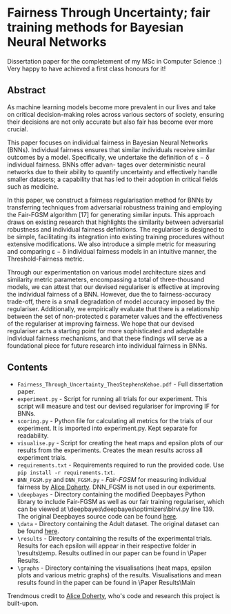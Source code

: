 # Fairness Through Uncertainty; fair training methods for Bayesian Neural Networks 
Dissertation paper for the completement of my MSc in Computer Science :) Very happy to have achieved a first class honours for it!

## Abstract 
As machine learning models become more prevalent in our lives and take on
critical decision-making roles across various sectors of society, ensuring their decisions are
not only accurate but also fair has become ever more crucial.

This paper focuses on individual fairness in Bayesian Neural Networks (BNNs). Individual fairness 
ensures that similar individuals receive similar outcomes by a model.
Specifically, we undertake the definition of ε − δ individual fairness. BNNs offer advan-
tages over deterministic neural networks due to their ability to quantify uncertainty and
effectively handle smaller datasets; a capability that has led to their adoption in critical
fields such as medicine.

In this paper, we construct a fairness regularisation method for BNNs by transferring
techniques from adversarial robustness training and employing the Fair-FGSM algorithm
[17] for generating similar inputs. This approach draws on existing research that highlights 
the similarity between adversarial robustness and individual fairness definitions.
The regulariser is designed to be simple, facilitating its integration into existing training 
procedures without extensive modifications. We also introduce a simple metric for
measuring and comparing ε − δ individual fairness models in an intuitive manner, the
Threshold-Fairness metric.

Through our experimentation on various model architecture sizes and similarity metric
parameters, encompassing a total of three-thousand models, we can attest that our devised
regulariser is effective at improving the individual fairness of a BNN. However, due the
to fairness-accuracy trade-off, there is a small degradation of model accuracy imposed by
the regulariser. Additionally, we empirically evaluate that there is a relationship between
the set of non-protected ε parameter values and the effectiveness of the regulariser at
improving fairness. We hope that our devised regulariser acts a starting point for more
sophisticated and adaptable individual fairness mechanisms, and that these findings will
serve as a foundational piece for future research into individual fairness in BNNs.


## Contents 
- `Fairness_Through_Uncertainty_TheoStephensKehoe.pdf` - Full dissertation paper. 
- `experiment.py` - Script for running all trials for our experiment. This script will measure and test our devised regulariser for improving IF for BNNs. 
- `scoring.py` - Python file for calculating all metrics for the trials of our experiment. It is imported into experiment.py. Kept separate for readability.  
- `visualise.py` - Script for creating the heat maps and epsilon plots of our results from the experiments. Creates the mean results across all experiment trials. 
- `requirements.txt` - Requirements required to run the provided code. Use `pip install -r requirements.txt`.
- `BNN_FGSM.py` and `DNN_FGSM.py` -  _Fair-FGSM_ for measuring individual fairness by [Alice Doherty](https://github.com/alicedoherty/bayesian-individual-fairness). DNN_FGSM is not used in our experiments. 
- `\deepbayes` - Directory containing the modified Deepbayes Python library to include Fair-FGSM as well as our fair training regulariser, which can be viewed at \deepbayes\deepbayes\optimizers\blrvi.py line 139. The original Deepbayes source code can be found [here](https://github.com/matthewwicker/deepbayes).
- `\data` - Directory containing the Adult dataset. The original dataset can be found [here](https://archive.ics.uci.edu/ml/datasets/adult).
- `\results` - Directory containing the results of the experimental trials. Results for each epsilon will appear in their respective folder in \results\temp. Results outlined in our paper can be found in \Paper Results. 
- `\graphs` - Directory containing the visualisations (heat maps, epsilon plots and various metric graphs) of the results. Visualisations and mean results found in the paper can be found in \Paper Results\Main

Trendmous credit to [Alice Doherty](https://github.com/alicedoherty/bayesian-individual-fairness), who's code and research this project is built-upon. 
